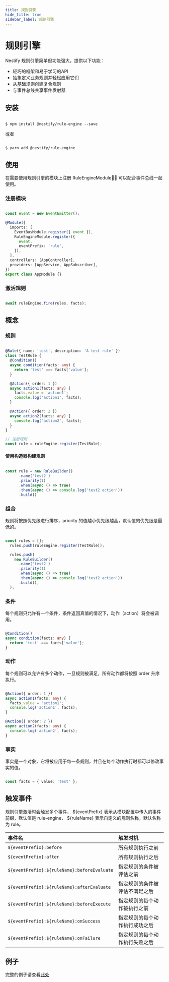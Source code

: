 ```yaml
---
title: 规则引擎
hide_title: true
sidebar_label: 规则引擎
---
```


# 规则引擎

Nestify 规则引擎简单但功能强大，提供以下功能：

* 轻巧的框架和易于学习的API
* 抽象定义业务规则并轻松应用它们
* 从基础规则创建复合规则
* 与事件总线共享事件发射器

## 安装

``` shell

$ npm install @nestify/rule-engine --save

```

或者

``` shell

$ yarn add @nestify/rule-engine

```

## 使用

在需要使用规则引擎的模块上注册 RuleEngineModule，
可以配合事件总线一起使用。

### 注册模块

``` typescript

const event = new EventEmitter();

@Module({
  imports: [
    EventBusModule.register({ event }),
    RuleEngineModule.register({
      event,
      eventPrefix: 'rule',
    }),
  ],
  controllers: [AppController],
  providers: [AppService, AppSubscriber],
})
export class AppModule {}

```
### 激活规则

``` typescript

await ruleEngine.fire(rules, facts);

```

## 概念

### 规则

``` typescript

@Rule({ name: 'test', description: 'A test rule' })
class TestRule {
  @Condition()
  async condition(facts: any) {
    return 'test' === facts['value'];
  }

  @Action({ order: 1 })
  async action1(facts: any) {
    facts.value = 'action1';
    console.log('action1', facts);
  }

  @Action({ order: 2 })
  async action2(facts: any) {
    console.log('action2', facts);
  }
}

// 注册规则
const rule = ruleEngine.register(TestRule);

```

#### 使用构造器构建规则

``` typescript

const rule = new RuleBuilder()
      .name('test2')
      .priority(1)
      .when(async () => true)
      .then(async () => console.log('test2 action'))
      .build()

```

### 组合

规则将按照优先级进行排序，priority 的值越小优先级越高，默认值的优先级是最低的。

``` typescript

const rules = [];
  rules.push(ruleEngine.register(TestRule));

  rules.push(
    new RuleBuilder()
      .name('test2')
      .priority(1)
      .when(async () => true)
      .then(async () => console.log('test2 action'))
      .build(),
  );

```

### 条件

每个规则只允许有一个条件，条件返回真值的情况下，动作（action）将会被调用。

``` typescript

@Condition()
async condition(facts: any) {
  return 'test' === facts['value'];
}

```

### 动作

每个规则可以允许有多个动作，一旦规则被满足，所有动作都将按照 order 升序执行。

``` typescript

@Action({ order: 1 })
async action1(facts: any) {
  facts.value = 'action1';
  console.log('action1', facts);
}

@Action({ order: 2 })
async action2(facts: any) {
  console.log('action2', facts);
}

```

### 事实

事实是一个对象，它将被应用于每一条规则，并且在每个动作执行时都可以修改事实的值。

``` typescript 

const facts = { value: 'test' };

```

## 触发事件

规则引擎激活时会触发多个事件，
${eventPrefix} 表示从模块配置中传入的事件前缀，默认值是 rule-engine，
${ruleName} 表示自定义的规则名称，默认名称为 rule。

| 事件名                             | 触发时机
| :---                              | :---
| `${eventPrefix}:before`      | 所有规则执行之前
| `${eventPrefix}:after`       | 所有规则执行之后
| `${eventPrefix}:${ruleName}:beforeEvaluate`      | 指定规则的条件被评估之前
| `${eventPrefix}:${ruleName}:afterEvaluate`      | 指定规则的条件被评估不满足之后
| `${eventPrefix}:${ruleName}:beforeExecute`      | 指定规则的每个动作被执行之前
| `${eventPrefix}:${ruleName}:onSuccess`      | 指定规则的每个动作执行成功之后
| `${eventPrefix}:${ruleName}:onFailure`      | 指定规则的每个动作执行失败之后

## 例子

完整的例子请查看[此处](https://github.com/ZhiXiao-Lin/nestify/tree/master/examples/05-rule-engine)
